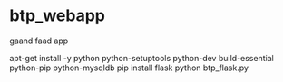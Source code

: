 # btp_webapp
gaand faad app

  apt-get install -y python python-setuptools python-dev build-essential python-pip python-mysqldb
  pip install flask
  python btp_flask.py
